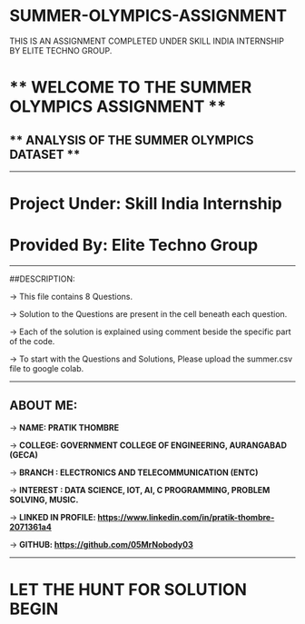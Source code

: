 # SUMMER-OLYMPICS-ASSIGNMENT
THIS IS AN ASSIGNMENT COMPLETED UNDER SKILL INDIA INTERNSHIP BY ELITE TECHNO GROUP.

# ** WELCOME TO THE SUMMER OLYMPICS ASSIGNMENT **
## ** ANALYSIS OF THE SUMMER OLYMPICS DATASET **
 

---


# Project Under: Skill India Internship
# Provided By: Elite Techno Group

---

##DESCRIPTION:

-> This file contains 8 Questions.

-> Solution to the Questions are present in the cell beneath each question.

-> Each of the solution is explained using comment beside the specific part of the code.

-> To start with the Questions and Solutions, Please upload the summer.csv file to google colab.

---


## ABOUT ME:

-> **NAME: PRATIK THOMBRE**

-> **COLLEGE: GOVERNMENT COLLEGE OF ENGINEERING, AURANGABAD (GECA)**

-> **BRANCH : ELECTRONICS AND TELECOMMUNICATION (ENTC)**

-> **INTEREST : DATA SCIENCE, IOT, AI, C PROGRAMMING, PROBLEM SOLVING, MUSIC.**

-> **LINKED IN PROFILE: https://www.linkedin.com/in/pratik-thombre-2071361a4**

-> **GITHUB: https://github.com/05MrNobody03**

--- 

# **LET THE HUNT FOR SOLUTION BEGIN**

